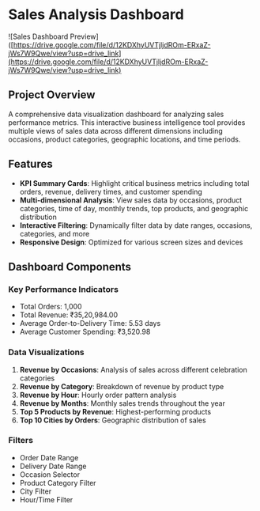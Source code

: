 # Sales Analysis Dashboard

![Sales Dashboard Preview]([https://drive.google.com/file/d/12KDXhyUVTjljdROm-ERxaZ-jWs7W9Qwe/view?usp=drive_link](https://drive.google.com/file/d/12KDXhyUVTjljdROm-ERxaZ-jWs7W9Qwe/view?usp=drive_link)

## Project Overview
A comprehensive data visualization dashboard for analyzing sales performance metrics. This interactive business intelligence tool provides multiple views of sales data across different dimensions including occasions, product categories, geographic locations, and time periods.

## Features
- **KPI Summary Cards**: Highlight critical business metrics including total orders, revenue, delivery times, and customer spending
- **Multi-dimensional Analysis**: View sales data by occasions, product categories, time of day, monthly trends, top products, and geographic distribution
- **Interactive Filtering**: Dynamically filter data by date ranges, occasions, categories, and more
- **Responsive Design**: Optimized for various screen sizes and devices

## Dashboard Components

### Key Performance Indicators
- Total Orders: 1,000
- Total Revenue: ₹35,20,984.00
- Average Order-to-Delivery Time: 5.53 days
- Average Customer Spending: ₹3,520.98

### Data Visualizations
1. **Revenue by Occasions**: Analysis of sales across different celebration categories
2. **Revenue by Category**: Breakdown of revenue by product type
3. **Revenue by Hour**: Hourly order pattern analysis
4. **Revenue by Months**: Monthly sales trends throughout the year
5. **Top 5 Products by Revenue**: Highest-performing products
6. **Top 10 Cities by Orders**: Geographic distribution of sales

### Filters
- Order Date Range
- Delivery Date Range
- Occasion Selector
- Product Category Filter
- City Filter
- Hour/Time Filter
